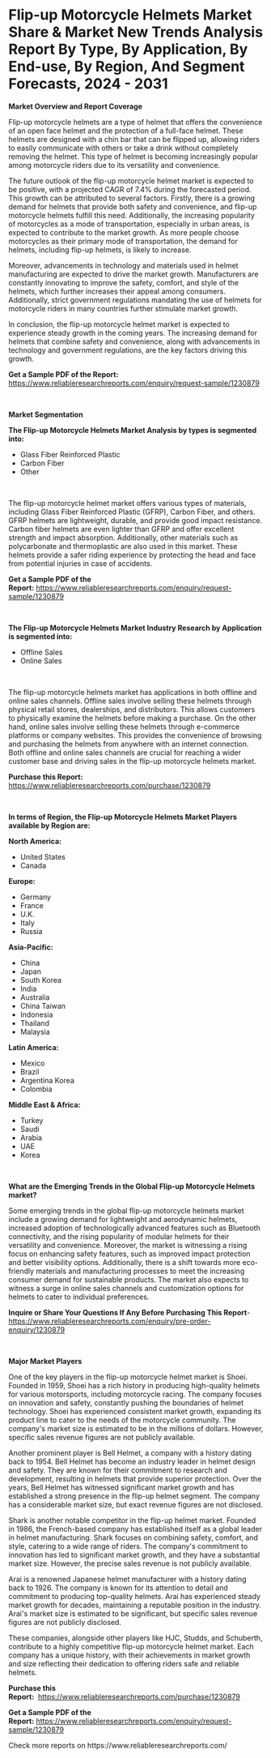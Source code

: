 <p><h1>Flip-up Motorcycle Helmets Market Share & Market New Trends Analysis Report By Type, By Application, By End-use, By Region, And Segment Forecasts, 2024 - 2031</h1></p><p><strong>Market Overview and Report Coverage</strong></p>
<p><p>Flip-up motorcycle helmets are a type of helmet that offers the convenience of an open face helmet and the protection of a full-face helmet. These helmets are designed with a chin bar that can be flipped up, allowing riders to easily communicate with others or take a drink without completely removing the helmet. This type of helmet is becoming increasingly popular among motorcycle riders due to its versatility and convenience.</p><p>The future outlook of the flip-up motorcycle helmet market is expected to be positive, with a projected CAGR of 7.4% during the forecasted period. This growth can be attributed to several factors. Firstly, there is a growing demand for helmets that provide both safety and convenience, and flip-up motorcycle helmets fulfill this need. Additionally, the increasing popularity of motorcycles as a mode of transportation, especially in urban areas, is expected to contribute to the market growth. As more people choose motorcycles as their primary mode of transportation, the demand for helmets, including flip-up helmets, is likely to increase.</p><p>Moreover, advancements in technology and materials used in helmet manufacturing are expected to drive the market growth. Manufacturers are constantly innovating to improve the safety, comfort, and style of the helmets, which further increases their appeal among consumers. Additionally, strict government regulations mandating the use of helmets for motorcycle riders in many countries further stimulate market growth.</p><p>In conclusion, the flip-up motorcycle helmet market is expected to experience steady growth in the coming years. The increasing demand for helmets that combine safety and convenience, along with advancements in technology and government regulations, are the key factors driving this growth.</p></p>
<p><strong>Get a Sample PDF of the Report:</strong> <a href="https://www.reliableresearchreports.com/enquiry/request-sample/1230879">https://www.reliableresearchreports.com/enquiry/request-sample/1230879</a></p>
<p>&nbsp;</p>
<p><strong>Market Segmentation</strong></p>
<p><strong>The Flip-up Motorcycle Helmets Market Analysis by types is segmented into:</strong></p>
<p><ul><li>Glass Fiber Reinforced Plastic</li><li>Carbon Fiber</li><li>Other</li></ul></p>
<p>&nbsp;</p>
<p><p>The flip-up motorcycle helmet market offers various types of materials, including Glass Fiber Reinforced Plastic (GFRP), Carbon Fiber, and others. GFRP helmets are lightweight, durable, and provide good impact resistance. Carbon fiber helmets are even lighter than GFRP and offer excellent strength and impact absorption. Additionally, other materials such as polycarbonate and thermoplastic are also used in this market. These helmets provide a safer riding experience by protecting the head and face from potential injuries in case of accidents.</p></p>
<p><strong>Get a Sample PDF of the Report:</strong>&nbsp;<a href="https://www.reliableresearchreports.com/enquiry/request-sample/1230879">https://www.reliableresearchreports.com/enquiry/request-sample/1230879</a></p>
<p>&nbsp;</p>
<p><strong>The Flip-up Motorcycle Helmets Market Industry Research by Application is segmented into:</strong></p>
<p><ul><li>Offline Sales</li><li>Online Sales</li></ul></p>
<p>&nbsp;</p>
<p><p>The flip-up motorcycle helmets market has applications in both offline and online sales channels. Offline sales involve selling these helmets through physical retail stores, dealerships, and distributors. This allows customers to physically examine the helmets before making a purchase. On the other hand, online sales involve selling these helmets through e-commerce platforms or company websites. This provides the convenience of browsing and purchasing the helmets from anywhere with an internet connection. Both offline and online sales channels are crucial for reaching a wider customer base and driving sales in the flip-up motorcycle helmets market.</p></p>
<p><strong>Purchase this Report:</strong>&nbsp; <a href="https://www.reliableresearchreports.com/purchase/1230879">https://www.reliableresearchreports.com/purchase/1230879</a></p>
<p>&nbsp;</p>
<p><strong>In terms of Region, the Flip-up Motorcycle Helmets Market Players available by Region are:</strong></p>
<p>
    <p> <strong> North America: </strong>
        <ul>
            <li>United States</li>
            <li>Canada</li>
        </ul>
        </p> 
    <p> <strong> Europe: </strong>
        <ul>
            <li>Germany</li>
            <li>France</li>
            <li>U.K.</li>
            <li>Italy</li>
            <li>Russia</li>
        </ul>
        </p> 
    <p> <strong> Asia-Pacific: </strong>
        <ul>
            <li>China</li>
            <li>Japan</li>
            <li>South Korea</li>
            <li>India</li>
            <li>Australia</li>
            <li>China Taiwan</li>
            <li>Indonesia</li>
            <li>Thailand</li>
            <li>Malaysia</li>
        </ul>
        </p> 
    <p> <strong> Latin America: </strong>
        <ul>
            <li>Mexico</li>
            <li>Brazil</li>
            <li>Argentina Korea</li>
            <li>Colombia</li>
        </ul>
        </p> 
    <p> <strong> Middle East & Africa: </strong>
        <ul>
            <li>Turkey</li>
            <li>Saudi</li>
            <li>Arabia</li>
            <li>UAE</li>
            <li>Korea</li>
        </ul>
    </p>
    </p>
<p>&nbsp;</p>
<p><strong>What are the Emerging Trends in the Global Flip-up Motorcycle Helmets market?</strong></p>
<p><p>Some emerging trends in the global flip-up motorcycle helmets market include a growing demand for lightweight and aerodynamic helmets, increased adoption of technologically advanced features such as Bluetooth connectivity, and the rising popularity of modular helmets for their versatility and convenience. Moreover, the market is witnessing a rising focus on enhancing safety features, such as improved impact protection and better visibility options. Additionally, there is a shift towards more eco-friendly materials and manufacturing processes to meet the increasing consumer demand for sustainable products. The market also expects to witness a surge in online sales channels and customization options for helmets to cater to individual preferences.</p></p>
<p><strong>Inquire or Share Your Questions If Any Before Purchasing This Report</strong>- <a href="https://www.reliableresearchreports.com/enquiry/pre-order-enquiry/1230879">https://www.reliableresearchreports.com/enquiry/pre-order-enquiry/1230879</a></p>
<p>&nbsp;</p>
<p><strong>Major Market Players</strong></p>
<p><p>One of the key players in the flip-up motorcycle helmet market is Shoei. Founded in 1959, Shoei has a rich history in producing high-quality helmets for various motorsports, including motorcycle racing. The company focuses on innovation and safety, constantly pushing the boundaries of helmet technology. Shoei has experienced consistent market growth, expanding its product line to cater to the needs of the motorcycle community. The company's market size is estimated to be in the millions of dollars. However, specific sales revenue figures are not publicly available.</p><p>Another prominent player is Bell Helmet, a company with a history dating back to 1954. Bell Helmet has become an industry leader in helmet design and safety. They are known for their commitment to research and development, resulting in helmets that provide superior protection. Over the years, Bell Helmet has witnessed significant market growth and has established a strong presence in the flip-up helmet segment. The company has a considerable market size, but exact revenue figures are not disclosed.</p><p>Shark is another notable competitor in the flip-up helmet market. Founded in 1986, the French-based company has established itself as a global leader in helmet manufacturing. Shark focuses on combining safety, comfort, and style, catering to a wide range of riders. The company's commitment to innovation has led to significant market growth, and they have a substantial market size. However, the precise sales revenue is not publicly available.</p><p>Arai is a renowned Japanese helmet manufacturer with a history dating back to 1926. The company is known for its attention to detail and commitment to producing top-quality helmets. Arai has experienced steady market growth for decades, maintaining a reputable position in the industry. Arai's market size is estimated to be significant, but specific sales revenue figures are not publicly disclosed.</p><p>These companies, alongside other players like HJC, Studds, and Schuberth, contribute to a highly competitive flip-up motorcycle helmet market. Each company has a unique history, with their achievements in market growth and size reflecting their dedication to offering riders safe and reliable helmets.</p></p>
<p><strong>Purchase this Report:</strong>&nbsp;&nbsp;<a href="https://www.reliableresearchreports.com/purchase/1230879">https://www.reliableresearchreports.com/purchase/1230879</a></p>
<p></p>
<p><strong>Get a Sample PDF of the Report:</strong>&nbsp;<a href="https://www.reliableresearchreports.com/enquiry/request-sample/1230879">https://www.reliableresearchreports.com/enquiry/request-sample/1230879</a></p>
<p>Check more reports on https://www.reliableresearchreports.com/</p>